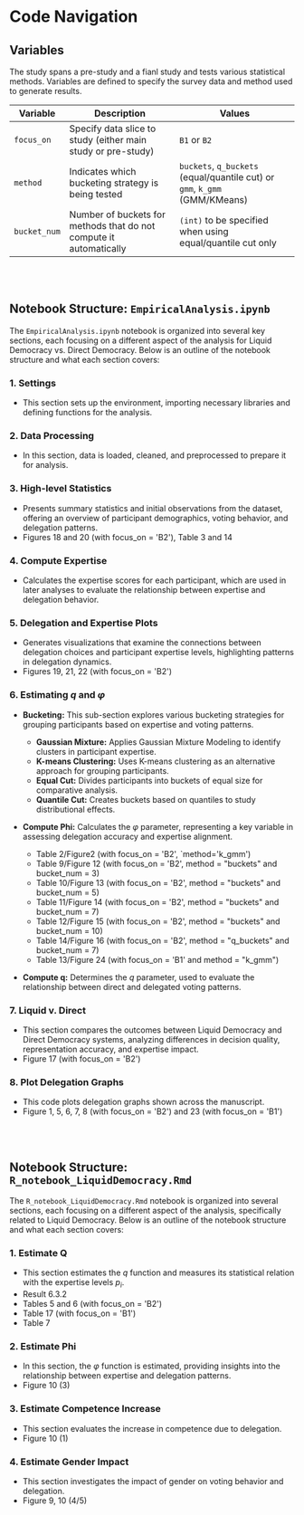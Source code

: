 # Code Navigation

## Variables
The study spans a pre-study and a fianl study and tests various statistical methods. Variables are defined to specify the survey data and method used to generate results.

| Variable       | Description                                               | Values                                                                   |
|----------------|-----------------------------------------------------------|--------------------------------------------------------------------------|
| `focus_on`     | Specify data slice to study (either main study or pre-study) | `B1` or `B2`                                                            |
| `method`       | Indicates which bucketing strategy is being tested        | `buckets`, `q_buckets` (equal/quantile cut) or `gmm`, `k_gmm` (GMM/KMeans) |
| `bucket_num`   | Number of buckets for methods that do not compute it automatically | `(int)` to be specified when using equal/quantile cut only |

<br><br>
## Notebook Structure: `EmpiricalAnalysis.ipynb`

The `EmpiricalAnalysis.ipynb` notebook is organized into several key sections, each focusing on a different aspect of the analysis for Liquid Democracy vs. Direct Democracy. Below is an outline of the notebook structure and what each section covers:

### 1. Settings
   - This section sets up the environment, importing necessary libraries and defining functions for the analysis.

### 2. Data Processing
   - In this section, data is loaded, cleaned, and preprocessed to prepare it for analysis.

### 3. High-level Statistics
   - Presents summary statistics and initial observations from the dataset, offering an overview of participant demographics, voting behavior, and delegation patterns.
   - Figures 18 and 20  (with focus_on = 'B2'), Table 3 and 14

### 4. Compute Expertise
   - Calculates the expertise scores for each participant, which are used in later analyses to evaluate the relationship between expertise and delegation behavior.

### 5. Delegation and Expertise Plots
   - Generates visualizations that examine the connections between delegation choices and participant expertise levels, highlighting patterns in delegation dynamics.
   - Figures 19, 21, 22 (with focus_on = 'B2')

### 6. Estimating $q$ and $\varphi$
   - **Bucketing:** This sub-section explores various bucketing strategies for grouping participants based on expertise and voting patterns.
      - **Gaussian Mixture:** Applies Gaussian Mixture Modeling to identify clusters in participant expertise.
      - **K-means Clustering:** Uses K-means clustering as an alternative approach for grouping participants.
      - **Equal Cut:** Divides participants into buckets of equal size for comparative analysis.
      - **Quantile Cut:** Creates buckets based on quantiles to study distributional effects.

   - **Compute Phi:** Calculates the $\varphi$ parameter, representing a key variable in assessing delegation accuracy and expertise alignment.
      - Table 2/Figure2 (with focus_on = 'B2', `method='k_gmm')
      - Table 9/Figure 12 (with focus_on = 'B2', method = "buckets" and bucket_num = 3)
      - Table 10/Figure 13 (with focus_on = 'B2', method = "buckets" and bucket_num = 5)
      - Table 11/Figure 14 (with focus_on = 'B2', method = "buckets" and bucket_num = 7)
      - Table 12/Figure 15 (with focus_on = 'B2', method = "buckets" and bucket_num = 10)
      - Table 14/Figure 16 (with focus_on = 'B2', method = "q_buckets" and bucket_num = 7)
      - Table 13/Figure 24 (with focus_on = 'B1' and method = "k_gmm")


   - **Compute q:** Determines the $q$ parameter, used to evaluate the relationship between direct and delegated voting patterns.

### 7. Liquid v. Direct
   - This section compares the outcomes between Liquid Democracy and Direct Democracy systems, analyzing differences in decision quality, representation accuracy, and expertise impact.
   - Figure 17 (with focus_on = 'B2')

### 8. Plot Delegation Graphs
   - This code plots delegation graphs shown across the manuscript.
   - Figure 1, 5, 6, 7, 8 (with focus_on = 'B2') and 23 (with focus_on = 'B1')

<br><br>
## Notebook Structure: `R_notebook_LiquidDemocracy.Rmd`

The `R_notebook_LiquidDemocracy.Rmd` notebook is organized into several sections, each focusing on a different aspect of the analysis, specifically related to Liquid Democracy. Below is an outline of the notebook structure and what each section covers:

### 1. Estimate Q
   - This section estimates the $q$ function and measures its statistical relation with the expertise levels $p_i$.
   - Result 6.3.2 
   - Tables 5 and 6 (with focus_on = 'B2')
   - Table 17 (with focus_on = 'B1')
   - Table 7

### 2. Estimate Phi
   - In this section, the $\varphi$ function is estimated, providing insights into the relationship between expertise and delegation patterns.
   - Figure 10 (3)


### 3. Estimate Competence Increase
   - This section evaluates the increase in competence due to delegation.
   - Figure 10 (1)

### 4. Estimate Gender Impact
   - This section investigates the impact of gender on voting behavior and delegation.
   - Figure 9, 10 (4/5)



